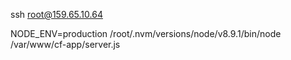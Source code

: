 
<!-- ssh root@104.131.105.183 -->
ssh root@159.65.10.64


NODE_ENV=production /root/.nvm/versions/node/v8.9.1/bin/node /var/www/cf-app/server.js